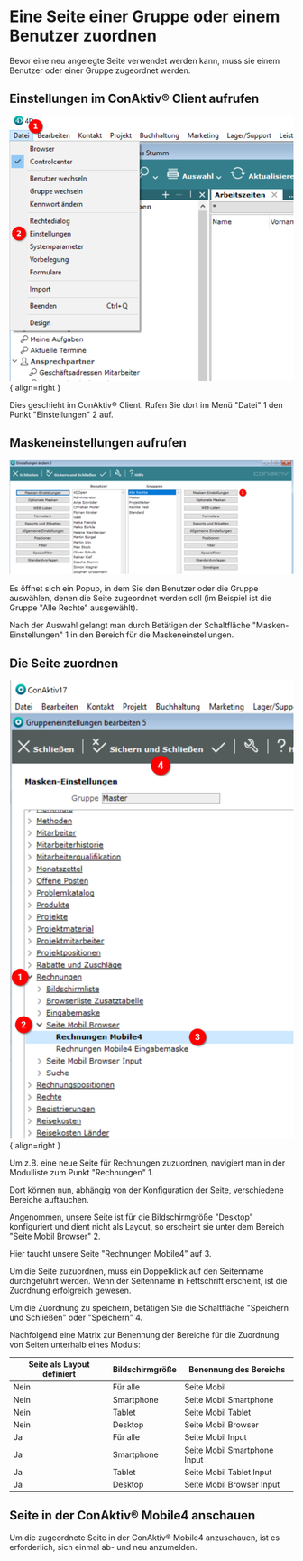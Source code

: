# Eine Seite einer Gruppe oder einem Benutzer zuordnen

Bevor eine neu angelegte Seite verwendet werden kann, muss sie einem Benutzer oder einer Gruppe zugeordnet werden.

## Einstellungen im ConAktiv® Client aufrufen

![Einstellungen aufrufen](./einstellungen-aufrufen.png#small){ align=right }

Dies geschieht im ConAktiv® Client. Rufen Sie dort im Menü "Datei" <span class="number">1</span> den Punkt "Einstellungen" <span class="number">2</span> auf.

<div class="clear"></div>

## Maskeneinstellungen aufrufen

![Maskeneinstellungen aufrufen](./masken-einstellungen.png)

Es öffnet sich ein Popup, in dem Sie den Benutzer oder die Gruppe auswählen, denen die Seite zugeordnet werden soll (im Beispiel ist die Gruppe "Alle Rechte" ausgewählt).

Nach der Auswahl gelangt man durch Betätigen der Schaltfläche "Masken-Einstellungen" <span class="number">1</span> in den Bereich für die Maskeneinstellungen.

## Die Seite zuordnen

![Seite zuordnen](./masken-einstellungen-uebernehmen.png#smartphone){ align=right }

Um z.B. eine neue Seite für Rechnungen zuzuordnen, navigiert man in der Modulliste zum Punkt "Rechnungen" <span class="number">1</span>.

Dort können nun, abhängig von der Konfiguration der Seite, verschiedene Bereiche auftauchen.

Angenommen, unsere Seite ist für die Bildschirmgröße "Desktop" konfiguriert und dient nicht als Layout, so erscheint sie unter dem Bereich "Seite Mobil Browser" <span class="number">2</span>.

Hier taucht unsere Seite "Rechnungen Mobile4" auf <span class="number">3</span>.

Um die Seite zuzuordnen, muss ein Doppelklick auf den Seitenname durchgeführt werden. Wenn der Seitenname in Fettschrift erscheint, ist die Zuordnung erfolgreich gewesen.

Um die Zuordnung zu speichern, betätigen Sie die Schaltfläche "Speichern und Schließen" oder "Speichern" <span class="number">4</span>.

Nachfolgend eine Matrix zur Benennung der Bereiche für die Zuordnung von Seiten unterhalb eines Moduls:

| Seite als Layout definiert | Bildschirmgröße | Benennung des Bereichs       |
|----------------------------|-----------------|------------------------------|
| Nein                       | Für alle        | Seite Mobil                  |
| Nein                       | Smartphone      | Seite Mobil Smartphone       |
| Nein                       | Tablet          | Seite Mobil Tablet           |
| Nein                       | Desktop         | Seite Mobil Browser          |
| Ja                         | Für alle        | Seite Mobil Input            |
| Ja                         | Smartphone      | Seite Mobil Smartphone Input |
| Ja                         | Tablet          | Seite Mobil Tablet Input     |
| Ja                         | Desktop         | Seite Mobil Browser Input    |

<div class="clear"></div>

## Seite in der ConAktiv® Mobile4 anschauen

Um die zugeordnete Seite in der ConAktiv® Mobile4 anzuschauen, ist es erforderlich, sich einmal ab- und neu anzumelden.
